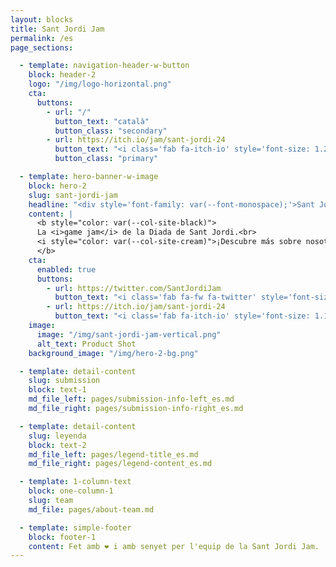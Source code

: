 ```yaml
---
layout: blocks
title: Sant Jordi Jam
permalink: /es
page_sections:

  - template: navigation-header-w-button
    block: header-2
    logo: "/img/logo-horizontal.png"
    cta:
      buttons:
        - url: "/"
          button_text: "català"
          button_class: "secondary"
        - url: https://itch.io/jam/sant-jordi-24
          button_text: "<i class='fab fa-itch-io' style='font-size: 1.2rem'></i> ¡Participa!"
          button_class: "primary"

  - template: hero-banner-w-image
    block: hero-2
    slug: sant-jordi-jam
    headline: "<div style='font-family: var(--font-monospace);'>Sant Jordi <br><strong>jam</strong> 2024 </div>"
    content: |
      <b style="color: var(--col-site-black)">
      La <i>game jam</i> de la Diada de Sant Jordi.<br>
      <i style="color: var(--col-site-cream)">¡Descubre más sobre nosotros en nuestras redes!</i>
      </b>
    cta:
      enabled: true
      buttons:
        - url: https://twitter.com/SantJordiJam
          button_text: "<i class='fab fa-fw fa-twitter' style='font-size: 1.1rem; padding-right: 16px'></i> ¡síguenos!"
        - url: https://itch.io/jam/sant-jordi-24
          button_text: "<i class='fab fa-itch-io' style='font-size: 1.1rem; padding-right: 6px'></i> ¡apúntate!"
    image:
      image: "/img/sant-jordi-jam-vertical.png"
      alt_text: Product Shot
    background_image: "/img/hero-2-bg.png"

  - template: detail-content
    slug: submission
    block: text-1
    md_file_left: pages/submission-info-left_es.md
    md_file_right: pages/submission-info-right_es.md

  - template: detail-content
    slug: leyenda
    block: text-2
    md_file_left: pages/legend-title_es.md
    md_file_right: pages/legend-content_es.md

  - template: 1-column-text
    block: one-column-1
    slug: team
    md_file: pages/about-team.md

  - template: simple-footer
    block: footer-1
    content: Fet amb ❤︎ i amb senyet per l'equip de la Sant Jordi Jam.
---
```

